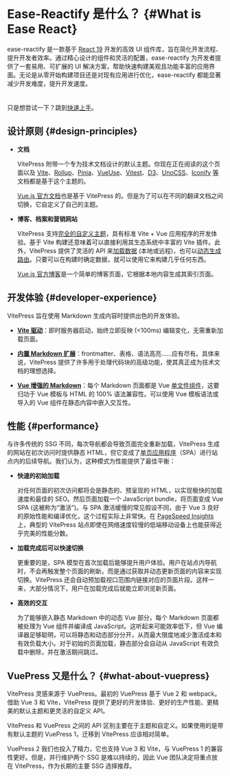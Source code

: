 # Ease-Reactify 是什么？ {#What is Ease React}

ease-reactify 是一款基于 [React 19](https://react.dev/learn) 开发的高效 UI 组件库，旨在简化开发流程、提升开发者效率。通过精心设计的组件和灵活的配置，ease-reactify 为开发者提供了一套易用、可扩展的 UI 解决方案，帮助快速构建美观且功能丰富的应用界面。无论是从零开始构建项目还是对现有应用进行优化，ease-reactify 都能显著减少开发难度，提升开发速度。

<div class="tip custom-block" style="padding-top: 8px">

只是想尝试一下？跳到[快速上手](./quick-started)。

</div>

## 设计原则 {#design-principles}

- **文档**

  VitePress 附带一个专为技术文档设计的默认主题。你现在正在阅读的这个页面以及 [Vite](https://vitejs.dev/)、[Rollup](https://rollupjs.org/)、[Pinia](https://pinia.vuejs.org/)、[VueUse](https://vueuse.org/)、[Vitest](https://vitest.dev/)、[D3](https://d3js.org/)、[UnoCSS](https://unocss.dev/)、[Iconify](https://iconify.design/) [等](https://www.vuetelescope.com/explore?framework.slug=vitepress)文档都是基于这个主题的。

  [Vue.js 官方文档](https://cn.vuejs.org/)也是基于 VitePress 的。但是为了可以在不同的翻译文档之间切换，它自定义了自己的主题。

- **博客、档案和营销网站**

  VitePress 支持[完全的自定义主题](./custom-theme)，具有标准 Vite + Vue 应用程序的开发体验。基于 Vite 构建还意味着可以直接利用其生态系统中丰富的 Vite 插件。此外，VitePress 提供了灵活的 API 来[加载数据](./data-loading) (本地或远程)，也可以[动态生成路由](./routing#dynamic-routes)。只要可以在构建时确定数据，就可以使用它来构建几乎任何东西。

  [Vue.js 官方博客](https://blog.vuejs.org/)是一个简单的博客页面，它根据本地内容生成其索引页面。

## 开发体验 {#developer-experience}

VitePress 旨在使用 Markdown 生成内容时提供出色的开发体验。

- **[Vite 驱动](https://cn.vitejs.dev/)**：即时服务器启动，始终立即反映 (<100ms) 编辑变化，无需重新加载页面。

- **[内置 Markdown 扩展](./markdown)**：frontmatter、表格、语法高亮……应有尽有。具体来说，VitePress 提供了许多用于处理代码块的高级功能，使其真正成为技术文档的理想选择。

- **[Vue 增强的 Markdown](./using-vue)**：每个 Markdown 页面都是 Vue [单文件组件](https://cn.vuejs.org/guide/scaling-up/sfc.html)，这要归功于 Vue 模板与 HTML 的 100% 语法兼容性。可以使用 Vue 模板语法或导入的 Vue 组件在静态内容中嵌入交互性。

## 性能 {#performance}

与许多传统的 SSG 不同，每次导航都会导致页面完全重新加载，VitePress 生成的网站在初次访问时提供静态 HTML，但它变成了[单页应用程序](https://en.wikipedia.org/wiki/Single-page_application)（SPA）进行站点内的后续导航。我们认为，这种模式为性能提供了最佳平衡：

- **快速的初始加载**

  对任何页面的初次访问都将会是静态的、预呈现的 HTML，以实现极快的加载速度和最佳的 SEO。然后页面加载一个 JavaScript bundle，将页面变成 Vue SPA (这被称为“激活”)。与 SPA 激活缓慢的常见假设不同，由于 Vue 3 良好的原始性能和编译优化，这个过程实际上非常快。在 [PageSpeed Insights](https://pagespeed.web.dev/report?url=https%3A%2F%2Fvitepress.dev%2F) 上，典型的 VitePress 站点即使在网络速度较慢的低端移动设备上也能获得近乎完美的性能分数。

- **加载完成后可以快速切换**

  更重要的是，SPA 模型在首次加载后能够提升用户体验。用户在站点内导航时，不会再触发整个页面的刷新。而是通过获取并动态更新页面的内容来实现切换。VitePress 还会自动预加载视口范围内链接对应的页面片段。这样一来，大部分情况下，用户在加载完成后就能立即浏览新页面。

- **高效的交互**

  为了能够嵌入静态 Markdown 中的动态 Vue 部分，每个 Markdown 页面都被处理为 Vue 组件并编译成 JavaScript。这听起来可能效率低下，但 Vue 编译器足够聪明，可以将静态和动态部分分开，从而最大限度地减少激活成本和有效负载大小。对于初始的页面加载，静态部分会自动从 JavaScript 有效负载中删除，并在激活期间跳过。

## VuePress 又是什么？ {#what-about-vuepress}

VitePress 灵感来源于 VuePress。最初的 VuePress 基于 Vue 2 和 webpack。借助 Vue 3 和 Vite，VitePress 提供了更好的开发体验、更好的生产性能、更精美的默认主题和更灵活的自定义 API。

VitePress 和 VuePress 之间的 API 区别主要在于主题和自定义。如果使用的是带有默认主题的 VuePress 1，迁移到 VitePress 应该相对简单。

VuePress 2 我们也投入了精力，它也支持 Vue 3 和 Vite，与 VuePress 1 的兼容性更好。但是，并行维护两个 SSG 是难以持续的，因此 Vue 团队决定将重点放在 VitePress，作为长期的主要 SSG 选择推荐。
